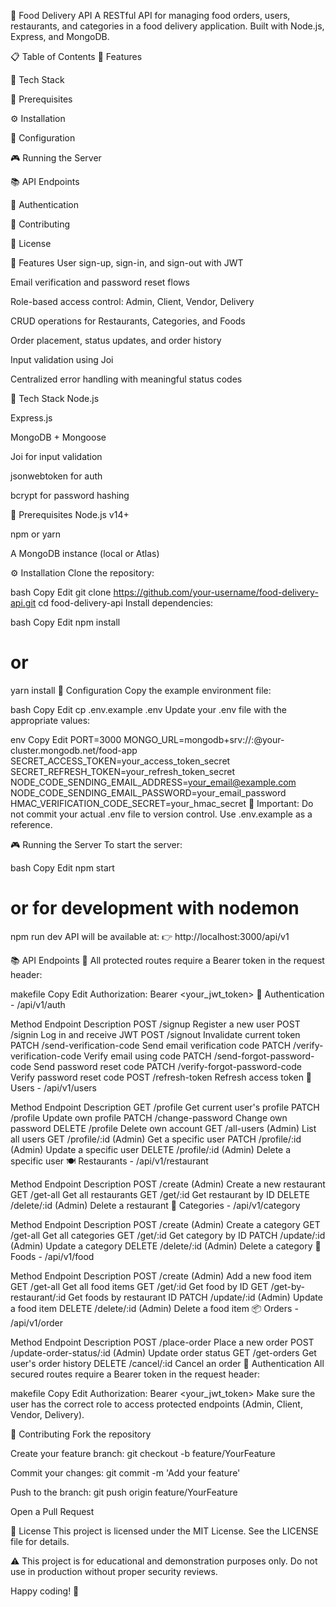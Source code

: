 🍔 Food Delivery API
A RESTful API for managing food orders, users, restaurants, and categories in a food delivery application.
Built with Node.js, Express, and MongoDB.

📋 Table of Contents
🚀 Features

💪 Tech Stack

🔧 Prerequisites

⚙️ Installation

📝 Configuration

🎮 Running the Server

📚 API Endpoints

🔐 Authentication

🤝 Contributing

📜 License

🚀 Features
User sign-up, sign-in, and sign-out with JWT

Email verification and password reset flows

Role-based access control: Admin, Client, Vendor, Delivery

CRUD operations for Restaurants, Categories, and Foods

Order placement, status updates, and order history

Input validation using Joi

Centralized error handling with meaningful status codes

💪 Tech Stack
Node.js

Express.js

MongoDB + Mongoose

Joi for input validation

jsonwebtoken for auth

bcrypt for password hashing

🔧 Prerequisites
Node.js v14+

npm or yarn

A MongoDB instance (local or Atlas)

⚙️ Installation
Clone the repository:

bash
Copy
Edit
git clone https://github.com/your-username/food-delivery-api.git
cd food-delivery-api
Install dependencies:

bash
Copy
Edit
npm install
# or
yarn install
📝 Configuration
Copy the example environment file:

bash
Copy
Edit
cp .env.example .env
Update your .env file with the appropriate values:

env
Copy
Edit
PORT=3000
MONGO_URL=mongodb+srv://<username>:<password>@your-cluster.mongodb.net/food-app
SECRET_ACCESS_TOKEN=your_access_token_secret
SECRET_REFRESH_TOKEN=your_refresh_token_secret
NODE_CODE_SENDING_EMAIL_ADDRESS=your_email@example.com
NODE_CODE_SENDING_EMAIL_PASSWORD=your_email_password
HMAC_VERIFICATION_CODE_SECRET=your_hmac_secret
🔐 Important: Do not commit your actual .env file to version control. Use .env.example as a reference.

🎮 Running the Server
To start the server:

bash
Copy
Edit
npm start
# or for development with nodemon
npm run dev
API will be available at:
👉 http://localhost:3000/api/v1

📚 API Endpoints
🔐 All protected routes require a Bearer token in the request header:

makefile
Copy
Edit
Authorization: Bearer <your_jwt_token>
🔐 Authentication - /api/v1/auth

Method	Endpoint	Description
POST	/signup	Register a new user
POST	/signin	Log in and receive JWT
POST	/signout	Invalidate current token
PATCH	/send-verification-code	Send email verification code
PATCH	/verify-verification-code	Verify email using code
PATCH	/send-forgot-password-code	Send password reset code
PATCH	/verify-forgot-password-code	Verify password reset code
POST	/refresh-token	Refresh access token
👤 Users - /api/v1/users

Method	Endpoint	Description
GET	/profile	Get current user's profile
PATCH	/profile	Update own profile
PATCH	/change-password	Change own password
DELETE	/profile	Delete own account
GET	/all-users	(Admin) List all users
GET	/profile/:id	(Admin) Get a specific user
PATCH	/profile/:id	(Admin) Update a specific user
DELETE	/profile/:id	(Admin) Delete a specific user
🍽️ Restaurants - /api/v1/restaurant

Method	Endpoint	Description
POST	/create	(Admin) Create a new restaurant
GET	/get-all	Get all restaurants
GET	/get/:id	Get restaurant by ID
DELETE	/delete/:id	(Admin) Delete a restaurant
📂 Categories - /api/v1/category

Method	Endpoint	Description
POST	/create	(Admin) Create a category
GET	/get-all	Get all categories
GET	/get/:id	Get category by ID
PATCH	/update/:id	(Admin) Update a category
DELETE	/delete/:id	(Admin) Delete a category
🍕 Foods - /api/v1/food

Method	Endpoint	Description
POST	/create	(Admin) Add a new food item
GET	/get-all	Get all food items
GET	/get/:id	Get food by ID
GET	/get-by-restaurant/:id	Get foods by restaurant ID
PATCH	/update/:id	(Admin) Update a food item
DELETE	/delete/:id	(Admin) Delete a food item
📦 Orders - /api/v1/order

Method	Endpoint	Description
POST	/place-order	Place a new order
POST	/update-order-status/:id	(Admin) Update order status
GET	/get-orders	Get user's order history
DELETE	/cancel/:id	Cancel an order
🔐 Authentication
All secured routes require a Bearer token in the request header:

makefile
Copy
Edit
Authorization: Bearer <your_jwt_token>
Make sure the user has the correct role to access protected endpoints (Admin, Client, Vendor, Delivery).

🤝 Contributing
Fork the repository

Create your feature branch: git checkout -b feature/YourFeature

Commit your changes: git commit -m 'Add your feature'

Push to the branch: git push origin feature/YourFeature

Open a Pull Request

📜 License
This project is licensed under the MIT License.
See the LICENSE file for details.

⚠️ This project is for educational and demonstration purposes only. Do not use in production without proper security reviews.

Happy coding! 🚀
